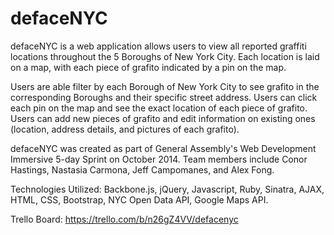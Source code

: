 defaceNYC
==========

defaceNYC is a web application allows users to view all reported graffiti locations throughout the 5 Boroughs of New York City. Each location is laid on a map, with each piece of grafito indicated by a pin on the map.

Users are able filter by each Borough of New York City to see grafito in the corresponding Boroughs and their specific street address. Users can click each pin on the map and see the exact location of each piece of grafito. Users can add new pieces of grafito and edit information on existing ones (location, address details, and pictures of each grafito).

defaceNYC was created as part of General Assembly's Web Development Immersive 5-day Sprint on October 2014. Team members include Conor Hastings, Nastasia Carmona, Jeff Campomanes, and Alex Fong.

Technologies Utilized: Backbone.js, jQuery, Javascript, Ruby, Sinatra, AJAX, HTML, CSS, Bootstrap, NYC Open Data API, Google Maps API.

Trello Board: https://trello.com/b/n26gZ4VV/defacenyc



